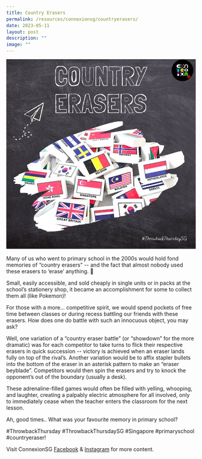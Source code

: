 ```yaml
---
title: Country Erasers
permalink: /resources/connexionsg/countryerasers/
date: 2023-05-11
layout: post
description: ""
image: ""
---
```

![](/images/connexionsg/2023/country%20erasers.png)


Many of us who went to primary school in the 2000s would hold fond memories of “country erasers” -- and the fact that almost nobody used these erasers to ‘erase’ anything. 😬

Small, easily accessible, and sold cheaply in single units or in packs at the school’s stationery shop, it became an accomplishment for some to collect them all (like Pokemon)!

For those with a more… competitive spirit, we would spend pockets of free time between classes or during recess battling our friends with these erasers. How does one do battle with such an innocuous object, you may ask?

Well, one variation of a “country eraser battle” (or “showdown” for the more dramatic) was for each competitor to take turns to flick their respective erasers in quick succession -- victory is achieved when an eraser lands fully on top of the rival’s. Another variation would be to affix stapler bullets into the bottom of the eraser in an asterisk pattern to make an “eraser beyblade”. Competitors would then spin the erasers and try to knock the opponent’s out of the boundary (usually a desk).

These adrenaline-filled games would often be filled with yelling, whooping, and laughter, creating a palpably electric atmosphere for all involved, only to immediately cease when the teacher enters the classroom for the next lesson.

Ah, good times.. What was your favourite memory in primary school?

#ThrowbackThursday #ThrowbackThursdaySG #Singapore #primaryschool #countryeraser!

Visit ConnexionSG [Facebook](https://www.facebook.com/ConnexionSG) & [Instagram](https://www.instagram.com/connexionsg/) for more content.